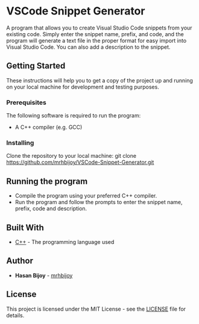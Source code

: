 # VSCode Snippet Generator

A program that allows you to create Visual Studio Code snippets from your existing code. Simply enter the snippet name, prefix, and code, and the program will generate a text file in the proper format for easy import into Visual Studio Code. You can also add a description to the snippet.

## Getting Started

These instructions will help you to get a copy of the project up and running on your local machine for development and testing purposes.

### Prerequisites

The following software is required to run the program:
- A C++ compiler (e.g. GCC)

### Installing

Clone the repository to your local machine:
git clone https://github.com/mrhbijoy/VSCode-Snippet-Generator.git

## Running the program

- Compile the program using your preferred C++ compiler.
- Run the program and follow the prompts to enter the snippet name, prefix, code and description.

## Built With

* [C++](https://en.wikipedia.org/wiki/C%2B%2B) - The programming language used

## Author

* **Hasan Bijoy** - [mrhbijoy](https://github.com/mrhbijoy)

## License

This project is licensed under the MIT License - see the [LICENSE](LICENSE) file for details.

